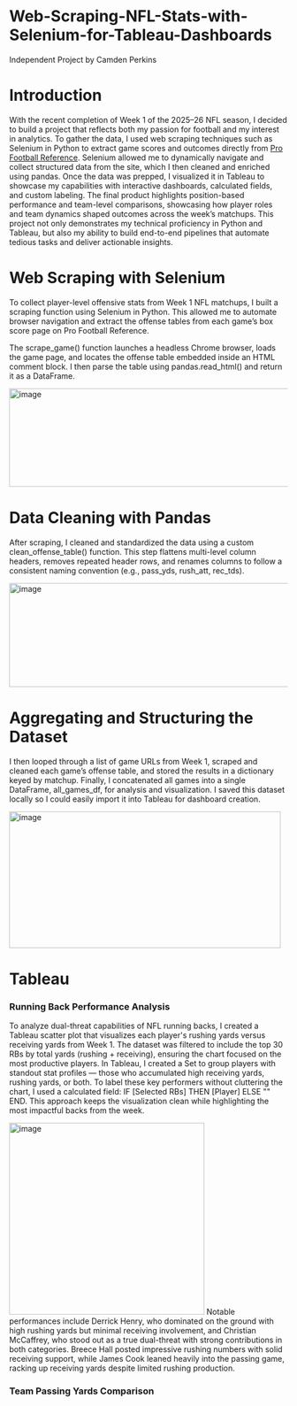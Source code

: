# Web-Scraping-NFL-Stats-with-Selenium-for-Tableau-Dashboards
Independent Project by Camden Perkins

# Introduction
With the recent completion of Week 1 of the 2025–26 NFL season, I decided to build a project that reflects both my passion for football and my interest in analytics. 
To gather the data, I used web scraping techniques such as Selenium in Python to extract game scores and outcomes directly from [Pro Football Reference](https://www.pro-football-reference.com/). Selenium allowed me to dynamically navigate and collect structured data from the site, which I then cleaned and enriched using pandas.
Once the data was prepped, I visualized it in Tableau to showcase my capabilities with interactive dashboards, calculated fields, and custom labeling. The final product highlights position-based performance and team-level comparisons, showcasing how player roles and team dynamics shaped outcomes across the week’s matchups.
This project not only demonstrates my technical proficiency in Python and Tableau, but also my ability to build end-to-end pipelines that automate tedious tasks and deliver actionable insights.

# Web Scraping with Selenium

To collect player-level offensive stats from Week 1 NFL matchups, I built a scraping function using Selenium in Python. This allowed me to automate browser navigation and extract the offense tables from each game’s box score page on Pro Football Reference.

The scrape_game() function launches a headless Chrome browser, loads the game page, and locates the offense table embedded inside an HTML comment block. I then parse the table using pandas.read_html() and return it as a DataFrame.

<img width="524" height="178" alt="image" src="https://github.com/user-attachments/assets/51dcec50-6843-4fbe-9705-0304758df34c" />

# Data Cleaning with Pandas

After scraping, I cleaned and standardized the data using a custom clean_offense_table() function. This step flattens multi-level column headers, removes repeated header rows, and renames columns to follow a consistent naming convention (e.g., pass_yds, rush_att, rec_tds).

<img width="536" height="188" alt="image" src="https://github.com/user-attachments/assets/7796be55-0032-4806-b96d-f818ffbb1b02" />

# Aggregating and Structuring the Dataset
I then looped through a list of game URLs from Week 1, scraped and cleaned each game’s offense table, and stored the results in a dictionary keyed by matchup. Finally, I concatenated all games into a single DataFrame, all_games_df, for analysis and visualization. I saved this dataset locally so I could easily import it into Tableau for dashboard creation.

<img width="491" height="247" alt="image" src="https://github.com/user-attachments/assets/5735d053-15b4-4415-83fd-e0270b645885" />

# Tableau
### Running Back Performance Analysis
To analyze dual-threat capabilities of NFL running backs, I created a Tableau scatter plot that visualizes each player's rushing yards versus receiving yards from Week 1. The dataset was filtered to include the top 30 RBs by total yards (rushing + receiving), ensuring the chart focused on the most productive players. In Tableau, I created a Set to group players with standout stat profiles — those who accumulated high receiving yards, rushing yards, or both. To label these key performers without cluttering the chart, I used a calculated field: IF [Selected RBs] THEN [Player] ELSE "" END. This approach keeps the visualization clean while highlighting the most impactful backs from the week.

<img width="353" height="347" alt="image" src="https://github.com/user-attachments/assets/bb639ffa-b426-478b-acce-bfc36e994bda" />
Notable performances include Derrick Henry, who dominated on the ground with high rushing yards but minimal receiving involvement, and Christian McCaffrey, who stood out as a true dual-threat with strong contributions in both categories. Breece Hall posted impressive rushing numbers with solid receiving support, while James Cook leaned heavily into the passing game, racking up receiving yards despite limited rushing production.

### Team Passing Yards Comparison
